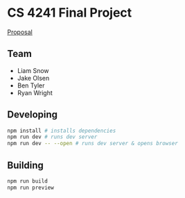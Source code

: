 # CS 4241 Final Project

[Proposal](PROPOSAL.md)

## Team
 - Liam Snow
 - Jake Olsen
 - Ben Tyler
 - Ryan Wright

## Developing

```bash
npm install # installs dependencies
npm run dev # runs dev server
npm run dev -- --open # runs dev server & opens browser
```

## Building

```bash
npm run build
npm run preview
```

